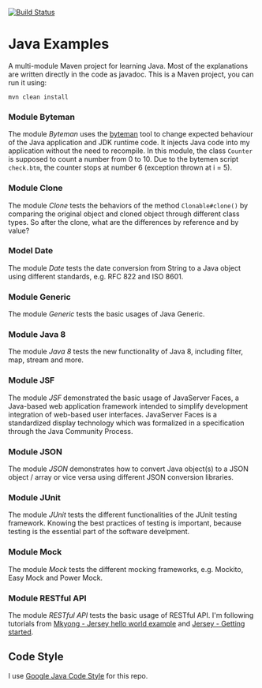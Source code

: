 [![Build Status][travis-img]][travis]

# Java Examples

A multi-module Maven project for learning Java. Most of the explanations are
written directly in the code as javadoc. This is a Maven project, you can run it
using:

    mvn clean install

### Module Byteman

The module _Byteman_ uses the [byteman][bm] tool to change expected behaviour
of the Java application and JDK runtime code. It injects Java code into my
application without the need to recompile. In this module, the class `Counter`
is supposed to count a number from 0 to 10. Due to the bytemen script
`check.btm`, the counter stops at number 6 (exception thrown at i = 5).

### Module Clone

The module _Clone_ tests the behaviors of the method `Clonable#clone()` by
comparing the original object and cloned object through different class types.
So after the clone, what are the differences by reference and by value?

### Model Date

The module _Date_ tests the date conversion from String to a Java object using
different standards, e.g. RFC 822 and ISO 8601.

### Module Generic

The module _Generic_ tests the basic usages of Java Generic.

### Module Java 8

The module _Java 8_ tests the new functionality of Java 8, including filter,
map, stream and more.

### Module JSF

The module _JSF_ demonstrated the basic usage of JavaServer Faces, a Java-based
web application framework intended to simplify development integration of
web-based user interfaces. JavaServer Faces is a standardized display technology
which was formalized in a specification through the Java Community Process.

### Module JSON

The module _JSON_ demonstrates how to convert Java object(s) to a JSON object /
array or vice versa using different JSON conversion libraries.

### Module JUnit

The module _JUnit_ tests the different functionalities of the JUnit testing
framework. Knowing the best practices of testing is important, because testing
is the essential part of the software develpment.

### Module Mock

The module _Mock_ tests the different mocking frameworks, e.g. Mockito, Easy Mock and Power Mock.

### Module RESTful API

The module _RESTful API_ tests the basic usage of RESTful API. I'm following
tutorials from [Mkyong - Jersey hello world example][mkyong-rest] and
[Jersey - Getting started][jersey-getting-started].

## Code Style

I use [Google Java Code Style][style-java] for this repo.

[bm]: http://byteman.jboss.org
[jersey-getting-started]: https://jersey.java.net/documentation/latest/getting-started.html
[mkyong-rest]: https://www.mkyong.com/webservices/jax-rs/jersey-hello-world-example/
[style-java]: https://google.github.io/styleguide/javaguide.html
[travis]: https://travis-ci.org/mincong-h/java-examples
[travis-img]: https://travis-ci.org/mincong-h/java-examples.svg?branch=master
